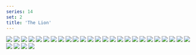 ```yaml
---
series: 14
set: 2
title: 'The Lion'
---
```


![](../../../../assets/short-stories/part-2/game1.jpg)
![](../../../../assets/short-stories/part-2/game2.jpg)
![](../../../../assets/short-stories/part-2/game3.jpg)
![](../../../../assets/short-stories/part-2/game4.jpg)
![](../../../../assets/short-stories/part-2/game5.jpg)
![](../../../../assets/short-stories/part-2/game6.jpg)
![](../../../../assets/short-stories/part-2/game7.jpg)
![](../../../../assets/short-stories/part-2/game8.jpg)
![](../../../../assets/short-stories/part-2/game9.jpg)
![](../../../../assets/short-stories/part-2/game10.jpg)
![](../../../../assets/short-stories/part-2/game11.jpg)
![](../../../../assets/short-stories/part-2/game12.jpg)
![](../../../../assets/short-stories/part-2/game13.jpg)
![](../../../../assets/short-stories/part-2/game14.jpg)
![](../../../../assets/short-stories/part-2/game15.jpg)
![](../../../../assets/short-stories/part-2/game16.jpg)
![](../../../../assets/short-stories/part-2/game17.jpg)
![](../../../../assets/short-stories/part-2/game18.jpg)
![](../../../../assets/short-stories/part-2/game19.jpg)
![](../../../../assets/short-stories/part-2/game20.jpg)
![](../../../../assets/short-stories/part-2/game21.jpg)
![](../../../../assets/short-stories/part-2/game22.jpg)
![](../../../../assets/short-stories/part-2/game23.jpg)
![](../../../../assets/short-stories/part-2/game24.jpg)
![](../../../../assets/short-stories/part-2/game25.jpg)
![](../../../../assets/short-stories/part-2/game26.jpg)
![](../../../../assets/short-stories/part-2/game27.jpg)
![](../../../../assets/short-stories/part-2/game28.jpg)
![](../../../../assets/short-stories/part-2/game29.jpg)